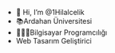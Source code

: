 - 👋 Hi, I’m @1Hilalcelik
- 📚Ardahan Üniversitesi
- 👩🏻‍💻Bilgisayar Programcılığı
- Web Tasarım Geliştirici

<!---
1Hilalcelik/1Hilalcelik is a ✨ special ✨ repository because its `README.md` (this file) appears on your GitHub profile.
You can click the Preview link to take a look at your changes.
--->
